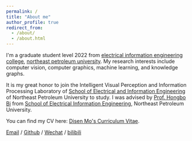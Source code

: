 ```yaml
---
permalink: /
title: "About me"
author_profile: true
redirect_from: 
  - /about/
  - /about.html
---
```

I'm a graduate student level 2022 from [electrical information engineering college](https://dqxxgcxy.nepu.edu.cn/), [northeast petroleum university](https://www.nepu.edu.cn/index.htm). My research interests include computer vision, computer graphics, machine learning, and knowledge graphs.

It is my great honor to join the Intelligent Visual Perception and Information Processing Laboratory of [School of Electrical and Information Engineering](https://dqxxgcxy.nepu.edu.cn/) of Northeast Petroleum University to study. I was advised by [Prof. Hongbo Bi](https://dqxxgcxy.nepu.edu.cn/info/1065/1380.htm) from [School of Electrical Information Engineering](https://dqxxgcxy.nepu.edu.cn/), Northeast Petroleum University.


You can find my CV here: [Disen Mo's Curriculum Vitae](../assets/Curriculum_Vitae.pdf).

[Email](modisen2022@163.com) / [Github](https://github.com/Firefly-m) / [Wechat](../images/wechat.png) / [bilibili](https://space.bilibili.com/4463163)

